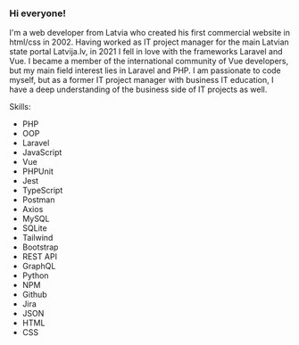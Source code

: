 ### Hi everyone!

I'm a web developer from Latvia who created his first commercial website in html/css in 2002. 
Having worked as IT project manager for the main Latvian state portal Latvija.lv, in 2021 I fell in love with the frameworks Laravel and Vue. I became a member of the international community of Vue developers, but my main field interest lies in Laravel and PHP. I am passionate to code myself, but as a former IT project manager with business IT education, I have a deep understanding of the business side of IT projects as well.

Skills:
- PHP
- OOP
- Laravel
- JavaScript
- Vue
- PHPUnit
- Jest
- TypeScript
- Postman
- Axios
- MySQL
- SQLite
- Tailwind
- Bootstrap
- REST API
- GraphQL
- Python
- NPM
- Github
- Jira
- JSON
- HTML
- CSS






<!--
**azemitis/azemitis** is a ✨ _special_ ✨ repository because its `README.md` (this file) appears on your GitHub profile.

Here are some ideas to get you started:

- 🔭 I’m currently working on ...
- 🌱 I’m currently learning ...
- 👯 I’m looking to collaborate on ...
- 🤔 I’m looking for help with ...
- 💬 Ask me about ...
- 📫 How to reach me: ...
- 😄 Pronouns: ...
- ⚡ Fun fact: ...
-->
